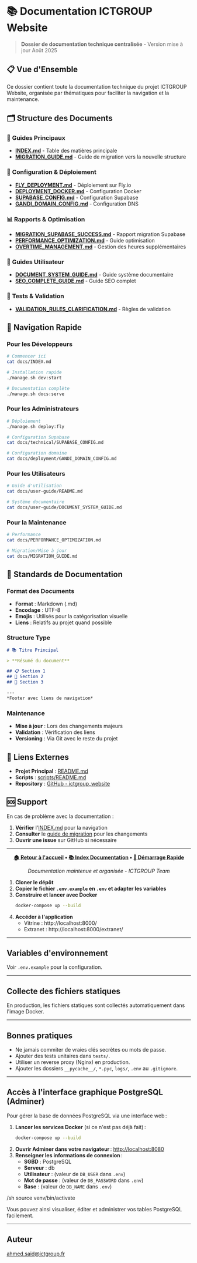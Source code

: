 # 📚 Documentation ICTGROUP Website

> **Dossier de documentation technique centralisée** - Version mise à jour Août 2025

## 📋 Vue d'Ensemble

Ce dossier contient toute la documentation technique du projet ICTGROUP Website, organisée par thématiques pour faciliter la navigation et la maintenance.

## 🗂️ Structure des Documents

### 📖 **Guides Principaux**
- **[INDEX.md](INDEX.md)** - Table des matières principale
- **[MIGRATION_GUIDE.md](MIGRATION_GUIDE.md)** - Guide de migration vers la nouvelle structure

### 🔧 **Configuration & Déploiement**
- **[FLY_DEPLOYMENT.md](deployment/FLY_DEPLOYMENT.md)** - Déploiement sur Fly.io
- **[DEPLOYMENT_DOCKER.md](deployment/DEPLOYMENT_DOCKER.md)** - Configuration Docker
- **[SUPABASE_CONFIG.md](technical/SUPABASE_CONFIG.md)** - Configuration Supabase
- **[GANDI_DOMAIN_CONFIG.md](deployment/GANDI_DOMAIN_CONFIG.md)** - Configuration DNS

### 📊 **Rapports & Optimisation**
- **[MIGRATION_SUPABASE_SUCCESS.md](MIGRATION_SUPABASE_SUCCESS.md)** - Rapport migration Supabase
- **[PERFORMANCE_OPTIMIZATION.md](technical/PERFORMANCE_OPTIMIZATION.md)** - Guide optimisation
- **[OVERTIME_MANAGEMENT.md](OVERTIME_MANAGEMENT.md)** - Gestion des heures supplémentaires

### 👥 **Guides Utilisateur**
- **[DOCUMENT_SYSTEM_GUIDE.md](user-guide/DOCUMENT_SYSTEM_GUIDE.md)** - Guide système documentaire
- **[SEO_COMPLETE_GUIDE.md](user-guide/SEO_COMPLETE_GUIDE.md)** - Guide SEO complet

### 🧪 **Tests & Validation**
- **[VALIDATION_RULES_CLARIFICATION.md](VALIDATION_RULES_CLARIFICATION.md)** - Règles de validation

## 🎯 Navigation Rapide

### Pour les Développeurs
```bash
# Commencer ici
cat docs/INDEX.md

# Installation rapide
./manage.sh dev:start

# Documentation complète
./manage.sh docs:serve
```

### Pour les Administrateurs
```bash
# Déploiement
./manage.sh deploy:fly

# Configuration Supabase
cat docs/technical/SUPABASE_CONFIG.md

# Configuration domaine
cat docs/deployment/GANDI_DOMAIN_CONFIG.md
```

### Pour les Utilisateurs
```bash
# Guide d'utilisation
cat docs/user-guide/README.md

# Système documentaire
cat docs/user-guide/DOCUMENT_SYSTEM_GUIDE.md
```

### Pour la Maintenance
```bash
# Performance
cat docs/PERFORMANCE_OPTIMIZATION.md

# Migration/Mise à jour
cat docs/MIGRATION_GUIDE.md
```

## 📝 Standards de Documentation

### Format des Documents
- **Format** : Markdown (.md)
- **Encodage** : UTF-8
- **Emojis** : Utilisés pour la catégorisation visuelle
- **Liens** : Relatifs au projet quand possible

### Structure Type
```markdown
# 📚 Titre Principal

> **Résumé du document**

## 📋 Section 1
## 🔧 Section 2
## 🚀 Section 3

---
*Footer avec liens de navigation*
```

### Maintenance
- **Mise à jour** : Lors des changements majeurs
- **Validation** : Vérification des liens
- **Versioning** : Via Git avec le reste du projet

## 🔗 Liens Externes

- **Projet Principal** : [README.md](../README.md)
- **Scripts** : [scripts/README.md](../scripts/README.md)
- **Repository** : [GitHub - ictgroup_website](https://github.com/ASaid-ASaid/ictgroup_website)

## 🆘 Support

En cas de problème avec la documentation :

1. **Vérifier** l'[INDEX.md](INDEX.md) pour la navigation
2. **Consulter** le [guide de migration](MIGRATION_GUIDE.md) pour les changements
3. **Ouvrir une issue** sur GitHub si nécessaire

---

<div align="center">

**[🏠 Retour à l'accueil](../README.md) • [📚 Index Documentation](INDEX.md) • [🚀 Démarrage Rapide](../README.md#-démarrage-rapide)**

*Documentation maintenue et organisée - ICTGROUP Team*

</div>

1. **Cloner le dépôt**
2. **Copier le fichier `.env.example` en `.env` et adapter les variables**
3. **Construire et lancer avec Docker**
   ```sh
   docker-compose up --build
   ```
4. **Accéder à l'application**
   - Vitrine : http://localhost:8000/
   - Extranet : http://localhost:8000/extranet/

---

## Variables d'environnement
Voir `.env.example` pour la configuration.

---

## Collecte des fichiers statiques
En production, les fichiers statiques sont collectés automatiquement dans l'image Docker.

---

## Bonnes pratiques
- Ne jamais commiter de vraies clés secrètes ou mots de passe.
- Ajouter des tests unitaires dans `tests/`.
- Utiliser un reverse proxy (Nginx) en production.
- Ajouter les dossiers `__pycache__/`, `*.pyc`, `logs/`, `.env` au `.gitignore`.

---

## Accès à l'interface graphique PostgreSQL (Adminer)

Pour gérer la base de données PostgreSQL via une interface web :

1. **Lancer les services Docker** (si ce n'est pas déjà fait) :
   ```sh
   docker-compose up --build
   ```
2. **Ouvrir Adminer dans votre navigateur** : [http://localhost:8080](http://localhost:8080)
3. **Renseigner les informations de connexion** :
   - **SGBD** : PostgreSQL
   - **Serveur** : db
   - **Utilisateur** : (valeur de `DB_USER` dans `.env`)
   - **Mot de passe** : (valeur de `DB_PASSWORD` dans `.env`)
   - **Base** : (valeur de `DB_NAME` dans `.env`)


/sh source venv/bin/activate

Vous pouvez ainsi visualiser, éditer et administrer vos tables PostgreSQL facilement.

---

## Auteur
ahmed.said@ictgroup.fr
